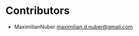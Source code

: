 # Contributors

* MaximilianNuber [maximilian.d.nuber@gmail.com](mailto:maximilian.d.nuber@gmail.com)
